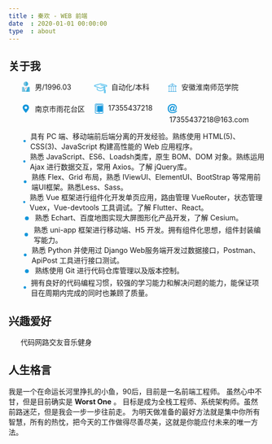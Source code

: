 ```yaml
---
title : 秦欢 - WEB 前端
date  : 2020-01-01 00:00:00
type  : about
---
```

## 关于我
<ul style="list-style: none;display: flex;">
    <li style="list-style: none;width: 30%;">
        <svg t="1623929594833" class="icon" viewBox="0 0 1024 1024" version="1.1" xmlns="http://www.w3.org/2000/svg" p-id="2937" width="20" height="20"><path d="M795.4944 1024h100.5568V532.3776h-56.4736L795.4944 1024z" fill="#3AAEDA" p-id="2938"></path><path d="M839.6032 532.3776h-146.0224l-179.4304 483.0464V1024h281.3696l44.0832-491.6224z" fill="#3AAEDA" p-id="2939"></path><path d="M419.5328 772.2496l-89.088-239.872h-202.496V1024h386.2016v-8.576l-2.1248 5.76-92.4928-248.9344zM512 0c-5.632 0-10.9056 1.2544-16.4608 1.6384-2.3552 0.1792-4.6592 0.5888-6.9888 0.8448C372.48 14.3616 281.5744 111.1552 281.5744 230.4c0 105.0368 70.6816 192.7168 166.784 220.4416 2.3552 0.6656 4.6592 1.5104 7.04 2.1248 1.4592 0.384 2.7904 1.0496 4.2752 1.3824a230.9632 230.9632 0 0 0 52.3264 6.528c0.7168 0 1.408-0.128 2.1504-0.1536V0.1024C513.4336 0.1024 512.7424 0 512 0z" fill="#79C3E0" p-id="2940"></path><path d="M742.4512 230.4256c0-126.5408-102.0416-229.1456-228.2752-230.3232v460.6208a233.1648 233.1648 0 0 0 50.1504-6.3744c101.9648-23.7568 178.1248-114.7136 178.1248-223.9232z" fill="#3AAEDA" p-id="2941"></path><path d="M440.3456 540.1344l-5.4784 61.3376 79.2832 189.7984v-251.136h-73.8048z" fill="#F8FBFF" p-id="2942"></path><path d="M637.3632 540.1344h-123.2128v251.136l3.7376 8.9344 119.4752-260.0704z m-228.1472 0l25.6256 61.3376 5.504-61.3376h-31.1296z" fill="#F8FBFF" p-id="2943"></path><path d="M553.2928 723.1232l32.64-71.04 51.4304-111.9488h-123.2128v104.5504h9.1392v54.4h-9.1392v92.1856l3.7376 8.9344 35.4048-77.0816z" fill="#CCCCCC" p-id="2944"></path><path d="M476.8256 540.1344h-67.6096l25.6512 61.3376 18.048 43.2128h61.2352v-104.5504h-37.3248z m37.3248 251.136v-92.1856h-38.528l38.528 92.1856z" fill="#F8FBFF" p-id="2945"></path><path d="M452.9152 644.6848l22.7072 54.4h38.528v-54.4h-61.2352z" fill="#DD394E" p-id="2946"></path><path d="M514.1504 644.6848h9.1136v54.4h-9.1136v-54.4z" fill="#B8141B" p-id="2947"></path></svg>
        <span style="margin-left: 4px;display: inline-block;vertical-align: top;">男/1996.03</span>
    </li>
    <li style="list-style: none;width: 30%;">
        <svg t="1623929998008" class="icon" viewBox="0 0 1334 1024" version="1.1" xmlns="http://www.w3.org/2000/svg" p-id="3506" width="26" height="26"><path d="M651.326061 24.700121c5.492364-1.551515 11.201939-1.830788 16.787394-0.930909l4.15806 0.930909 610.428121 171.163152c15.484121 4.344242 26.530909 17.687273 28.113455 33.388606l0.217212 3.971879v81.051151c0 15.297939-8.936727 29.013333-22.621091 35.281455l-3.816727 1.520484-87.00897 29.168485a38.787879 38.787879 0 0 1-28.392727-72.083394l3.723636-1.458424 60.540121-20.324848v-23.769212L661.814303 102.337939 90.14303 262.609455v23.365818l571.640243 182.985697 420.864-134.671515a38.787879 38.787879 0 0 1 47.352242 21.379878l1.396364 3.723637a38.787879 38.787879 0 0 1-21.410909 47.352242l-3.723637 1.396364-432.624485 138.519272a38.787879 38.787879 0 0 1-18.990545 1.179152l-4.654545-1.179152-610.428122-195.428848a38.787879 38.787879 0 0 1-26.748121-32.768l-0.217212-4.189091V233.223758c0-16.073697 9.867636-30.316606 24.513939-36.088243l3.785697-1.272242L651.326061 24.700121z" fill="#5AC2EE" p-id="3507"></path><path d="M987.384242 389.523394c20.076606 0 36.615758 15.266909 38.570667 34.816l0.217212 3.971879v227.110788c0 10.767515-4.499394 21.038545-12.381091 28.392727-87.133091 81.113212-220.625455 129.210182-362.123636 129.210182-141.560242 0-275.052606-48.09697-362.185697-129.241212a38.787879 38.787879 0 0 1-12.101818-23.800243l-0.279273-4.561454v-137.619394a38.787879 38.787879 0 0 1 77.389576-3.971879l0.186182 3.971879v120.056242l3.165091 2.699636c69.787152 56.940606 171.721697 92.19103 281.134545 94.735516l12.660364 0.155151c114.191515 0 221.308121-35.746909 293.794909-94.921697l3.13406-2.668606v-209.547636c0-20.076606 15.297939-36.615758 34.847031-38.570667l3.971878-0.217212z" fill="#5AC2EE" p-id="3508"></path><path d="M644.685576 194.435879a38.787879 38.787879 0 0 1 43.659636-28.237576l3.878788 0.837818 406.931394 109.226667c15.670303 4.220121 26.903273 17.625212 28.547879 33.450667l0.186182 4.033939v358.741333a38.787879 38.787879 0 0 1-77.358546 3.971879l-0.217212-3.971879V343.443394L672.116364 241.974303a38.787879 38.787879 0 0 1-28.237576-43.659636l0.806788-3.878788z" fill="#5AC2EE" p-id="3509"></path><path d="M1089.101576 654.056727a99.824485 99.824485 0 1 0 0 199.64897 99.824485 99.824485 0 0 0 0-199.64897z m0 77.575758a22.248727 22.248727 0 1 1 0 44.497454 22.248727 22.248727 0 0 1 0-44.497454z" fill="#5AC2EE" p-id="3510"></path><path d="M1154.327273 806.012121l33.574788 142.429091a38.787879 38.787879 0 0 1-33.854061 47.507394l-3.878788 0.186182H1028.033939a38.787879 38.787879 0 0 1-38.477575-43.845818l0.713697-3.816728 33.574787-142.42909 65.225697 15.36 65.225697-15.391031z m-65.225697 61.44l-12.070788 51.106909h24.110545l-12.039757-51.106909z" fill="#5AC2EE" p-id="3511"></path></svg>
        <span style="margin-left: 4px;display: inline-block;vertical-align: top;">自动化/本科</span>
    </li>
    <li style="list-style: none;width: 30%;">
        <svg t="1623930111830" class="icon" viewBox="0 0 1024 1024" version="1.1" xmlns="http://www.w3.org/2000/svg" p-id="4624" width="20" height="20"><path d="M905.960999 1024h-802.478586c-10.264261 0-18.662293-8.398032-18.662293-18.662293s8.398032-18.662293 18.662293-18.662292h802.478586c10.264261 0 18.662293 8.398032 18.662292 18.662292s-8.398032 18.662293-18.662292 18.662293zM905.027884 480.927283h-800.612356c-10.264261 0-18.662293-8.398032-18.662293-18.662293s8.398032-18.662293 18.662293-18.662293h800.612356c10.264261 0 18.662293 8.398032 18.662293 18.662293s-8.398032 18.662293-18.662293 18.662293z" fill="#1296db" p-id="4625"></path><path d="M104.415528 480.927283c-5.971934 0-11.943867-2.985967-15.489703-8.211409a18.64363 18.64363 0 0 1 5.038819-25.940587L494.270822 177.851649a18.64363 18.64363 0 0 1 25.940587 5.038819 18.64363 18.64363 0 0 1-5.038819 25.940587L114.866412 477.754693c-3.17259 2.239475-6.905048 3.17259-10.450884 3.17259z" fill="#1296db" p-id="4626"></path><path d="M905.027884 480.927283c-3.545836 0-7.278294-1.119738-10.450884-3.17259L494.270822 208.831055a18.64363 18.64363 0 0 1-5.038819-25.940587c5.785311-8.584655 17.355932-10.82413 25.940587-5.038819l400.306178 269.110261c8.584655 5.785311 10.82413 17.355932 5.038819 25.940587-3.545836 5.225442-9.517769 8.024786-15.489703 8.024786zM180.184436 1024c-10.264261 0-18.662293-8.398032-18.662293-18.662293V462.824859c0-10.264261 8.398032-18.662293 18.662293-18.662293s18.662293 8.398032 18.662293 18.662293v542.512848c0 10.450884-8.398032 18.662293-18.662293 18.662293zM395.920539 1024c-10.264261 0-18.662293-8.398032-18.662292-18.662293V462.824859c0-10.264261 8.398032-18.662293 18.662292-18.662293s18.662293 8.398032 18.662293 18.662293v542.512848c0 10.450884-8.398032 18.662293-18.662293 18.662293zM827.392746 1024c-10.264261 0-18.662293-8.398032-18.662292-18.662293V462.824859c0-10.264261 8.398032-18.662293 18.662292-18.662293s18.662293 8.398032 18.662293 18.662293v542.512848c0 10.450884-8.398032 18.662293-18.662293 18.662293zM611.656643 1024c-10.264261 0-18.662293-8.398032-18.662293-18.662293V462.824859c0-10.264261 8.398032-18.662293 18.662293-18.662293s18.662293 8.398032 18.662293 18.662293v542.512848c0 10.450884-8.398032 18.662293-18.662293 18.662293z" fill="#1296db" p-id="4627"></path><path d="M504.721706 420.648077c-39.564061 0-71.849827-32.285766-71.849827-71.849827s32.285766-71.849827 71.849827-71.849826 71.849827 32.285766 71.849827 71.849826-32.285766 71.849827-71.849827 71.849827z m0-106.375068c-19.035539 0-34.525241 15.489703-34.525242 34.525241s15.489703 34.525241 34.525242 34.525242 34.525241-15.489703 34.525241-34.525242-15.489703-34.525241-34.525241-34.525241z" fill="#1296db" p-id="4628"></path></svg>
        <span style="margin-left: 4px;display: inline-block;vertical-align: top;">安徽淮南师范学院</span>
    </li>
</ul>
<ul style="list-style: none;display: flex;">
    <li style="list-style: none;width: 30%;">
        <svg t="1623930523810" class="icon" viewBox="0 0 1024 1024" version="1.1" xmlns="http://www.w3.org/2000/svg" p-id="6077" width="20" height="20"><path d="M512 96c176.736 0 320 143.264 320 320 0 21.728-2.176 42.912-6.272 63.424-25.92 119.648-118.528 262.272-277.76 427.904l-13.632 14.048a32 32 0 0 1-42.24 2.144l-3.008-2.688-13.056-13.504c-159.232-165.632-251.84-308.256-277.76-427.904A321.504 321.504 0 0 1 192 416C192 239.264 335.264 96 512 96z m0 192a128 128 0 1 0 0 256 128 128 0 0 0 0-256z" fill="#1296db" p-id="6078"></path></svg>
        <span style="margin-left: 4px;display: inline-block;vertical-align: top;">南京市雨花台区</span>
    </li>
    <li style="list-style: none;width: 30%;">
        <svg t="1623930581109" class="icon" viewBox="0 0 1024 1024" version="1.1" xmlns="http://www.w3.org/2000/svg" p-id="7158" width="20" height="20"><path d="M363.252288 232.056471h444.770719c27.189542 0 49.426405 22.236863 49.426405 49.426405v518.910327c0 27.189542-22.236863 49.426405-49.426405 49.426405H363.252288c-27.17281 0-49.426405-22.236863-49.426406-49.426405V281.466144c0.016732-27.17281 22.253595-49.409673 49.426406-49.409673z m0 0" fill="#1296db" p-id="7159"></path><path d="M808.039739 1022.76183H215.006536c-69.186928 0-123.549281-54.362353-123.549281-123.549281V133.220392c0-69.186928 54.362353-123.549281 123.549281-123.549281h593.033203c69.186928 0 123.549281 54.362353 123.549281 123.549281v766.008889c-0.016732 66.710588-54.362353 123.532549-123.549281 123.532549zM215.006536 59.080784c-41.997386 0-74.122876 32.12549-74.122876 74.122876v766.008889c0 42.014118 32.12549 74.122876 74.122876 74.122876h593.033203c42.014118 0 74.122876-32.12549 74.122875-74.122876V133.220392c0-41.997386-32.12549-74.122876-74.122875-74.122876H215.006536z m0 0" fill="#1296db" p-id="7160"></path><path d="M758.613333 825.089673H264.416209c-41.997386 0-74.122876-32.12549-74.122876-74.122876V182.630065c0-41.997386 32.12549-74.122876 74.122876-74.122875h494.197124c42.014118 0 74.122876 32.12549 74.122876 74.122875v568.32c0 39.537778-32.108758 74.139608-74.122876 74.139608zM264.416209 157.916863c-14.824575 0-24.713203 9.888627-24.713202 24.713202v568.32c0 14.824575 9.888627 24.713203 24.713202 24.713203h494.197124c14.824575 0 24.713203-9.888627 24.713203-24.713203V182.630065c0-14.824575-9.888627-24.713203-24.713203-24.713202H264.416209z m0 0M459.628758 896.752941c0 17.652288 9.420131 33.966013 24.713203 42.800523 15.293072 8.83451 34.133333 8.83451 49.426405 0a49.433098 49.433098 0 0 0 24.713203-42.800523 49.392941 49.392941 0 0 0-24.713203-42.800523 49.401307 49.401307 0 0 0-49.426405 0 49.392941 49.392941 0 0 0-24.713203 42.800523z m0 0" fill="#1296db" p-id="7161"></path></svg>
        <span style="margin-left: 4px;display: inline-block;vertical-align: top;">17355437218</span>
    </li>
    <li style="list-style: none;width: 30%;">
        <svg t="1623930617643" class="icon" viewBox="0 0 1024 1024" version="1.1" xmlns="http://www.w3.org/2000/svg" p-id="8118" width="20" height="20"><path d="M531.4 53c134.224 0 239.864 39.763 316.919 120.531 65.869 69.585 99.425 155.323 99.425 257.216 0 86.98-28.585 167.749-83.269 242.304-55.927 73.313-119.31 110.59-191.394 110.59-52.198 0-82.026-26.094-90.726-77.04-36.042 52.189-84.512 78.283-144.167 78.283-55.927 0-100.668-18.639-135.467-55.916-34.8-37.278-52.199-84.496-52.199-140.413 0-86.98 26.1-162.779 80.783-229.878 53.442-68.343 118.068-101.893 192.638-101.893 53.44 0 90.725 28.58 113.096 85.739l17.4-62.13h110.61l-84.511 303.192c-12.428 44.733-18.642 72.07-18.642 83.253 0 16.154 8.7 24.852 27.342 24.852 34.799 0 69.598-23.61 104.396-68.342 39.77-52.189 59.656-116.804 59.656-191.359 0-77.04-27.342-142.897-82.026-196.329-60.898-59.644-142.925-88.223-247.321-88.223-111.854 0-200.094 34.792-267.207 105.62-67.112 69.585-99.425 160.293-99.425 270.884 0 121.773 34.799 214.967 105.64 277.097 64.626 57.159 157.838 85.738 278.391 85.738 80.783 0 149.138-13.668 206.308-38.52 52.199-24.852 93.212-58.402 125.525-103.135H990c-43.499 78.283-108.125 137.928-192.637 177.69C720.308 957.604 635.796 975 541.342 975c-159.08 0-283.363-41.005-371.603-123.016C81.499 769.973 38 658.14 38 518.97c0-129.229 42.256-237.334 128.01-324.315C257.98 100.218 379.775 53 531.4 53z m15.116 312c-47.302 0-88.38 23.64-123.235 70.919C388.427 483.198 371 535.453 371 593.93c0 29.86 6.224 52.256 18.672 67.186C402.12 677.291 420.792 686 448.177 686c23.651 0 47.302-8.71 69.708-26.128 24.896-19.907 42.323-46.035 52.282-77.14l24.895-89.58C605.021 457.07 610 434.673 610 427.208c0-18.662-7.469-33.593-19.917-44.79C577.635 369.977 562.698 365 546.516 365z" p-id="8119" fill="#1296db"></path></svg>
        <span style="margin-left: 4px;display: inline-block;vertical-align: top;">17355437218@163.com</span>
    </li>
</ul>
<ul style="list-style: none;">
    <li style="list-style: none;display: flex;">
        <svg t="1623931478881" class="icon" viewBox="0 0 1024 1024" version="1.1" xmlns="http://www.w3.org/2000/svg" p-id="16928" width="24" height="24"><path d="M512 512m-160 0a160 160 0 1 0 320 0 160 160 0 1 0-320 0Z" fill="#1296db" p-id="16929"></path></svg>
        <span style="display: block;margin-left: 4px;">具有 PC 端、移动端前后端分离的开发经验。熟练使用 HTML(5)、CSS(3)、JavaScript 构建高性能的 Web 应用程序。</span>
    </li>
    <li style="list-style: none;display: flex;">
        <svg t="1623931478881" class="icon" viewBox="0 0 1024 1024" version="1.1" xmlns="http://www.w3.org/2000/svg" p-id="16928" width="24" height="24"><path d="M512 512m-160 0a160 160 0 1 0 320 0 160 160 0 1 0-320 0Z" fill="#1296db" p-id="16929"></path></svg>
        <span style="display: block;margin-left: 4px;">熟悉 JavaScript、ES6、Loadsh类库，原生 BOM、DOM 对象。熟练运用 Ajax 进行数据交互，常用 Axios。了解 jQuery库。</span>
    </li>
    <li style="list-style: none;display: flex;">
        <svg t="1623931478881" class="icon" viewBox="0 0 1024 1024" version="1.1" xmlns="http://www.w3.org/2000/svg" p-id="16928" width="24" height="24"><path d="M512 512m-160 0a160 160 0 1 0 320 0 160 160 0 1 0-320 0Z" fill="#1296db" p-id="16929"></path></svg>
        <span style="display: block;margin-left: 4px;">熟练 Flex、Grid 布局，熟悉 IViewUI、ElementUI、BootStrap 等常用前端UI框架。熟悉Less、Sass。</span>
    </li>
    <li style="list-style: none;display: flex;">
        <svg t="1623931478881" class="icon" viewBox="0 0 1024 1024" version="1.1" xmlns="http://www.w3.org/2000/svg" p-id="16928" width="24" height="24"><path d="M512 512m-160 0a160 160 0 1 0 320 0 160 160 0 1 0-320 0Z" fill="#1296db" p-id="16929"></path></svg>
        <span style="display: block;margin-left: 4px;">熟悉 Vue 框架进行组件化开发单页应用，路由管理 VueRouter，状态管理 Vuex，Vue-devtools 工具调试。了解 Flutter、React。</span>
    </li>
    <li style="list-style: none;display: flex;">
        <svg t="1623931478881" class="icon" viewBox="0 0 1024 1024" version="1.1" xmlns="http://www.w3.org/2000/svg" p-id="16928" width="24" height="24"><path d="M512 512m-160 0a160 160 0 1 0 320 0 160 160 0 1 0-320 0Z" fill="#1296db" p-id="16929"></path></svg>
        <span style="display: block;margin-left: 4px;">熟悉 Echart、百度地图实现大屏图形化产品开发，了解 Cesium。</span>
    </li>
    <li style="list-style: none;display: flex;">
        <svg t="1623931478881" class="icon" viewBox="0 0 1024 1024" version="1.1" xmlns="http://www.w3.org/2000/svg" p-id="16928" width="24" height="24"><path d="M512 512m-160 0a160 160 0 1 0 320 0 160 160 0 1 0-320 0Z" fill="#1296db" p-id="16929"></path></svg>
        <span style="display: block;margin-left: 4px;">熟悉 uni-app 框架进行移动端、H5 开发。拥有组件化思想，组件封装编写能力。</span>
    </li>
    <li style="list-style: none;display: flex;">
        <svg t="1623931478881" class="icon" viewBox="0 0 1024 1024" version="1.1" xmlns="http://www.w3.org/2000/svg" p-id="16928" width="24" height="24"><path d="M512 512m-160 0a160 160 0 1 0 320 0 160 160 0 1 0-320 0Z" fill="#1296db" p-id="16929"></path></svg>
        <span style="display: block;margin-left: 4px;">熟悉 Python 并使用过 Django Web服务端开发过数据接口，Postman、ApiPost 工具进行接口测试。</span>
    </li>
    <li style="list-style: none;display: flex;">
        <svg t="1623931478881" class="icon" viewBox="0 0 1024 1024" version="1.1" xmlns="http://www.w3.org/2000/svg" p-id="16928" width="24" height="24"><path d="M512 512m-160 0a160 160 0 1 0 320 0 160 160 0 1 0-320 0Z" fill="#1296db" p-id="16929"></path></svg>
        <span style="display: block;margin-left: 4px;">熟练使用 Git 进行代码仓库管理以及版本控制。</span>
    </li>
    <li style="list-style: none;display: flex;">
        <svg t="1623931478881" class="icon" viewBox="0 0 1024 1024" version="1.1" xmlns="http://www.w3.org/2000/svg" p-id="16928" width="24" height="24"><path d="M512 512m-160 0a160 160 0 1 0 320 0 160 160 0 1 0-320 0Z" fill="#1296db" p-id="16929"></path></svg>
        <span style="display: block;margin-left: 4px;">拥有良好的代码编程习惯，较强的学习能力和解决问题的能力，能保证项目在周期内完成的同时也兼顾了质量。</span>
    </li>
</ul>

## 兴趣爱好
<ul style="list-style: none;display: flex;">
    <li style="list-style: none;">
        <span>代码</span>
    </li>
    <li style="list-style: none;">
        <span>网路</span>
    </li>
    <li style="list-style: none;">
        <span>交友</span>
    </li>
    <li style="list-style: none;">
        <span>音乐</span>
    </li>
    <li style="list-style: none;">
        <span>健身</span>
    </li>
</ul>

## 人生格言
我是一个在命运长河里挣扎的小鱼，90后，目前是一名前端工程师。
虽然心中不甘，但是目前确实是 __Worst One__ 。
目标是成为全栈工程师、系统架构师。虽然前路迷茫，但是我会一步一步往前走。
为明天做准备的最好方法就是集中你所有智慧，所有的热忱，把今天的工作做得尽善尽美，这就是你能应付未来的唯一方法。